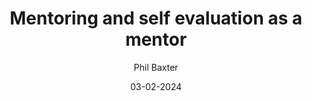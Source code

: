 ---
layout: post

title: "Mentoring and self evaluation as a mentor"
description: 
summary: 

date: 03-02-2024
comingSoon: true

author: Phil Baxter
role: Lead Developer
profile:
---